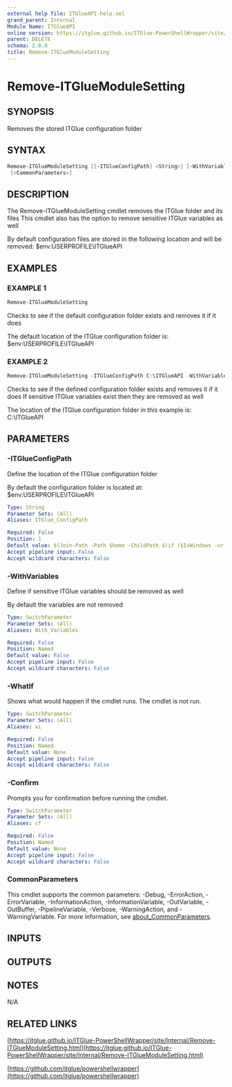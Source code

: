 ```yaml
---
external help file: ITGlueAPI-help.xml
grand_parent: Internal
Module Name: ITGlueAPI
online version: https://itglue.github.io/ITGlue-PowerShellWrapper/site/Internal/Remove-ITGlueModuleSetting.html
parent: DELETE
schema: 2.0.0
title: Remove-ITGlueModuleSetting
---
```


# Remove-ITGlueModuleSetting

## SYNOPSIS
Removes the stored ITGlue configuration folder

## SYNTAX

```powershell
Remove-ITGlueModuleSetting [[-ITGlueConfigPath] <String>] [-WithVariables] [-WhatIf] [-Confirm]
 [<CommonParameters>]
```

## DESCRIPTION
The Remove-ITGlueModuleSetting cmdlet removes the ITGlue folder and its files
This cmdlet also has the option to remove sensitive ITGlue variables as well

By default configuration files are stored in the following location and will be removed:
    $env:USERPROFILE\ITGlueAPI

## EXAMPLES

### EXAMPLE 1
```powershell
Remove-ITGlueModuleSetting
```

Checks to see if the default configuration folder exists and removes it if it does

The default location of the ITGlue configuration folder is:
    $env:USERPROFILE\ITGlueAPI

### EXAMPLE 2
```powershell
Remove-ITGlueModuleSetting -ITGlueConfigPath C:\ITGlueAPI -WithVariables
```

Checks to see if the defined configuration folder exists and removes it if it does
If sensitive ITGlue variables exist then they are removed as well

The location of the ITGlue configuration folder in this example is:
    C:\ITGlueAPI

## PARAMETERS

### -ITGlueConfigPath
Define the location of the ITGlue configuration folder

By default the configuration folder is located at:
    $env:USERPROFILE\ITGlueAPI

```yaml
Type: String
Parameter Sets: (All)
Aliases: ITGlue_ConfigPath

Required: False
Position: 1
Default value: $(Join-Path -Path $home -ChildPath $(if ($IsWindows -or $PSEdition -eq 'Desktop') {"ITGlueAPI"}else{".ITGlueAPI"}) )
Accept pipeline input: False
Accept wildcard characters: False
```

### -WithVariables
Define if sensitive ITGlue variables should be removed as well

By default the variables are not removed

```yaml
Type: SwitchParameter
Parameter Sets: (All)
Aliases: With_Variables

Required: False
Position: Named
Default value: False
Accept pipeline input: False
Accept wildcard characters: False
```

### -WhatIf
Shows what would happen if the cmdlet runs.
The cmdlet is not run.

```yaml
Type: SwitchParameter
Parameter Sets: (All)
Aliases: wi

Required: False
Position: Named
Default value: None
Accept pipeline input: False
Accept wildcard characters: False
```

### -Confirm
Prompts you for confirmation before running the cmdlet.

```yaml
Type: SwitchParameter
Parameter Sets: (All)
Aliases: cf

Required: False
Position: Named
Default value: None
Accept pipeline input: False
Accept wildcard characters: False
```

### CommonParameters
This cmdlet supports the common parameters: -Debug, -ErrorAction, -ErrorVariable, -InformationAction, -InformationVariable, -OutVariable, -OutBuffer, -PipelineVariable, -Verbose, -WarningAction, and -WarningVariable. For more information, see [about_CommonParameters](http://go.microsoft.com/fwlink/?LinkID=113216).

## INPUTS

## OUTPUTS

## NOTES
N/A

## RELATED LINKS

[https://itglue.github.io/ITGlue-PowerShellWrapper/site/Internal/Remove-ITGlueModuleSetting.html](https://itglue.github.io/ITGlue-PowerShellWrapper/site/Internal/Remove-ITGlueModuleSetting.html)

[https://github.com/itglue/powershellwrapper](https://github.com/itglue/powershellwrapper)

